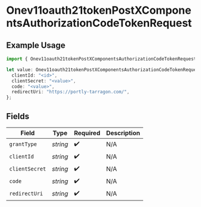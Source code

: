 # Onev11oauth21tokenPostXComponentsAuthorizationCodeTokenRequest

## Example Usage

```typescript
import { Onev11oauth21tokenPostXComponentsAuthorizationCodeTokenRequest } from "@polar-sh/sdk/models/components";

let value: Onev11oauth21tokenPostXComponentsAuthorizationCodeTokenRequest = {
  clientId: "<id>",
  clientSecret: "<value>",
  code: "<value>",
  redirectUri: "https://portly-tarragon.com/",
};
```

## Fields

| Field              | Type               | Required           | Description        |
| ------------------ | ------------------ | ------------------ | ------------------ |
| `grantType`        | *string*           | :heavy_check_mark: | N/A                |
| `clientId`         | *string*           | :heavy_check_mark: | N/A                |
| `clientSecret`     | *string*           | :heavy_check_mark: | N/A                |
| `code`             | *string*           | :heavy_check_mark: | N/A                |
| `redirectUri`      | *string*           | :heavy_check_mark: | N/A                |